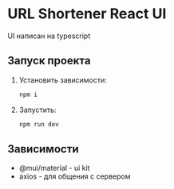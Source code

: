 # URL Shortener React UI

UI написан на typescript

## Запуск проекта

1. Установить зависимости:
   ```bash
   npm i
   ```
2. Запустить:
   ```bash
   npm run dev
   ```

## Зависимости

- @mui/material - ui kit
- axios - для общения с сервером